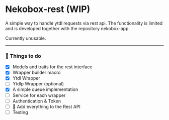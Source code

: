 # Nekobox-rest (WIP)
A simple way to handle ytdl requests via rest api.
The functionality is limited and is developed together with the repository nekobox-app.

Currently unusable.

---
### :construction: Things to do

- [x] Models and traits for the rest interface
- [x] Wrapper builder macro
- [x] Ytdl Wrapper
- [ ] Ytdlp Wrapper (optional)
- [x] A simple queue implementation
- [ ] Service for each wrapper
- [ ] Authentication & Token
- [ ] :rocket: Add everything to the Rest API
- [ ] Testing